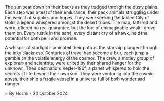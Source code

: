 
The sun beat down on their backs as they trudged through the dusty plains. Each step was a test of their endurance, their pack animals struggling under the weight of supplies and hopes. They were seeking the fabled City of Gold, a legend whispered amongst the desert tribes. The map, tattered and worn, offered no real guarantee, but the lure of unimaginable wealth drove them on. Every rustle in the sand, every distant cry of a hawk, held the potential for both peril and promise. 

A whisper of starlight illuminated their path as the starship plunged through the inky blackness. Centuries of travel had become a blur, each jump a gamble on the volatile energy of the cosmos. The crew, a motley group of explorers and scientists, were united by their shared hunger for the unknown. Their destination: Kepler-186f, a planet whispered to hold the secrets of life beyond their own sun.  They were venturing into the cosmic abyss, their ship a fragile vessel in a universe full of both wonder and danger. 

~ By Hozmi - 30 October 2024
